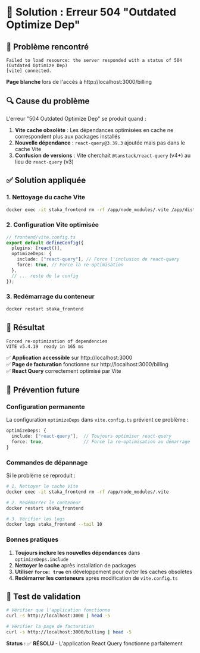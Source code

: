 # 🔧 Solution : Erreur 504 "Outdated Optimize Dep"

## 🚨 Problème rencontré

```
Failed to load resource: the server responded with a status of 504 (Outdated Optimize Dep)
[vite] connected.
```

**Page blanche** lors de l'accès à http://localhost:3000/billing

## 🔍 Cause du problème

L'erreur "504 Outdated Optimize Dep" se produit quand :

1. **Vite cache obsolète** : Les dépendances optimisées en cache ne correspondent plus aux packages installés
2. **Nouvelle dépendance** : `react-query@3.39.3` ajoutée mais pas dans le cache Vite
3. **Confusion de versions** : Vite cherchait `@tanstack/react-query` (v4+) au lieu de `react-query` (v3)

## ✅ Solution appliquée

### 1. Nettoyage du cache Vite

```bash
docker exec -it staka_frontend rm -rf /app/node_modules/.vite /app/dist
```

### 2. Configuration Vite optimisée

```typescript
// frontend/vite.config.ts
export default defineConfig({
  plugins: [react()],
  optimizeDeps: {
    include: ["react-query"], // Force l'inclusion de react-query
    force: true, // Force la re-optimisation
  },
  // ... reste de la config
});
```

### 3. Redémarrage du conteneur

```bash
docker restart staka_frontend
```

## 🎯 Résultat

```
Forced re-optimization of dependencies
VITE v5.4.19  ready in 165 ms
```

✅ **Application accessible** sur http://localhost:3000  
✅ **Page de facturation** fonctionne sur http://localhost:3000/billing  
✅ **React Query** correctement optimisé par Vite

## 🔮 Prévention future

### Configuration permanente

La configuration `optimizeDeps` dans `vite.config.ts` prévient ce problème :

```typescript
optimizeDeps: {
  include: ["react-query"],  // Toujours optimiser react-query
  force: true,               // Force la re-optimisation au démarrage
}
```

### Commandes de dépannage

Si le problème se reproduit :

```bash
# 1. Nettoyer le cache Vite
docker exec -it staka_frontend rm -rf /app/node_modules/.vite

# 2. Redémarrer le conteneur
docker restart staka_frontend

# 3. Vérifier les logs
docker logs staka_frontend --tail 10
```

### Bonnes pratiques

1. **Toujours inclure les nouvelles dépendances** dans `optimizeDeps.include`
2. **Nettoyer le cache** après installation de packages
3. **Utiliser `force: true`** en développement pour éviter les caches obsolètes
4. **Redémarrer les conteneurs** après modification de `vite.config.ts`

## 🧪 Test de validation

```bash
# Vérifier que l'application fonctionne
curl -s http://localhost:3000 | head -5

# Vérifier la page de facturation
curl -s http://localhost:3000/billing | head -5
```

**Status :** ✅ **RÉSOLU** - L'application React Query fonctionne parfaitement
